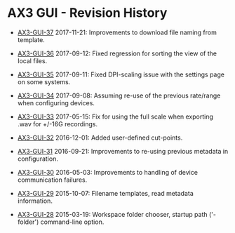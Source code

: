 # AX3 GUI - Revision History

* [AX3-GUI-37](AX3-GUI-37.zip) 2017-11-21: Improvements to download file naming from template.

* [AX3-GUI-36](AX3-GUI-36.zip) 2017-09-12: Fixed regression for sorting the view of the local files.

* [AX3-GUI-35](AX3-GUI-35.zip) 2017-09-11: Fixed DPI-scaling issue with the settings page on some systems.

* [AX3-GUI-34](AX3-GUI-34.zip) 2017-09-08: Assuming re-use of the previous rate/range when configuring devices.

* [AX3-GUI-33](AX3-GUI-33.zip) 2017-05-15: Fix for using the full scale when exporting .wav for +/-16G recordings.

* [AX3-GUI-32](AX3-GUI-32.zip) 2016-12-01: Added user-defined cut-points.

* [AX3-GUI-31](AX3-GUI-31.zip) 2016-09-21: Improvements to re-using previous metadata in configuration.

* [AX3-GUI-30](AX3-GUI-30.zip) 2016-05-03: Improvements to handling of device communication failures.

* [AX3-GUI-29](AX3-GUI-29.zip) 2015-10-07: Filename templates, read metadata information.

* [AX3-GUI-28](AX3-GUI-28.zip) 2015-03-19: Workspace folder chooser, startup path ('-folder') command-line option.
